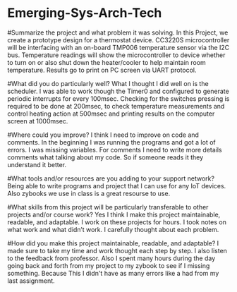 # Emerging-Sys-Arch-Tech

#Summarize the project and what problem it was solving. In this Project, we create a prototype design for a thermostat device. CC3220S microcontroller will be interfacing with an on-board TMP006 temperature sensor via the I2C bus. Temperature readings will show the microcontroller to device whether to turn on or also shut down the heater/cooler to help maintain room temperature. Results go to print on PC screen via UART protocol.

 #What did you do particularly well? What I thought I did well on is the scheduler. I was able to work though the Timer0 and configured to generate periodic interrupts for every 100msec. Checking for the switches pressing is required to be done at 200msec, to check temperature measurements and control heating action at 500msec and printing results on the computer screen at 1000msec.

 #Where could you improve? I think I need to improve on code and comments. In the beginning I was running the programs and got a lot of errors. I was missing variables. For comments I need to write more details comments what talking about my code. So if someone reads it they understand it better.


 #What tools and/or resources are you adding to your support network? Being able to write programs and project that I can use for any IoT devices. Also zybooks we use in class is a great resourse to use.

 #What skills from this project will be particularly transferable to other projects and/or course work? Yes I think I make this project maintainable, readable, and adaptable. I work on these projects for hours. I took notes on what work and what didn’t work. I carefully thought about each problem.
 
 #How did you make this project maintainable, readable, and adaptable? I made sure to take my time and work thought each step by step. I also listen to the feedback from professor. Also I spent many hours during the day going back and forth from my project to my zybook to see if I missing something. Because This I didn't have as many errors like a had from my last assignment.
